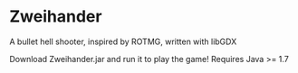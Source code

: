 # Zweihander
A bullet hell shooter, inspired by ROTMG, written with libGDX

Download Zweihander.jar and run it to play the game! Requires Java >= 1.7
